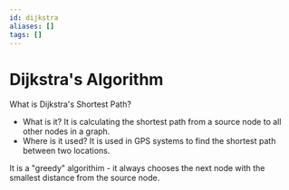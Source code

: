 ```yaml
---
id: dijkstra
aliases: []
tags: []
---
```


# Dijkstra's Algorithm

What is Dijkstra's Shortest Path?
- What is it?
    It is calculating the shortest path from a source node to all other nodes in a graph.
- Where is it used?
    It is used in GPS systems to find the shortest path between two locations.

It is a "greedy" algorithim - it always chooses the next node with the smallest distance from the source node.
